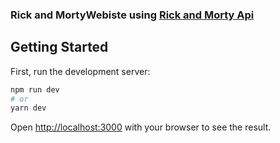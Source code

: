 ### Rick and MortyWebiste using [Rick and Morty Api](https://rickandmortyapi.com/)

## Getting Started

First, run the development server:

```bash
npm run dev
# or
yarn dev
```

Open [http://localhost:3000](http://localhost:3000) with your browser to see the result.


